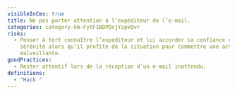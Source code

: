 ```yaml
---
visibleInCms: true
title: Ne pas porter attention à l’expéditeur de l’e-mail.
categories: category-kW-FytF1BDPDcjYzpVQvr
risks:
  - Penser à tort connaître l’expéditeur et lui accorder sa confiance en toute
    sérénité alors qu’il profite de la situation pour commettre une action
    malveillante.
goodPractices:
  - Rester attentif lors de la réception d’un e-mail inattendu.
definitions:
  - "Hack "
---
```

